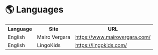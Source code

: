 <!-- images -->
<h1 align="left">🌎 Languages</h1>

<table>

  <tr>
    <th>Language</th>
    <th>Site</th>
    <th>URL</th>
  </tr>

  <tr>
    <td>English</td>
    <td>Mairo Vergara</td>
    <td>
        <a href="https://www.mairovergara.com/" target="_blank">https://www.mairovergara.com/</a>
    </td>
  </tr>

   <tr>
    <td>English</td>
    <td>LingoKids</td>
    <td>
        <a href="https://lingokids.com/" target="_blank">https://lingokids.com/</a>
    </td>
  </tr>

</table>

